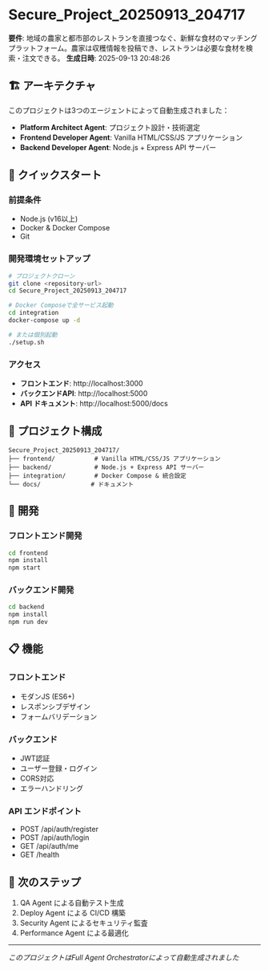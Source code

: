 # Secure_Project_20250913_204717

**要件**: 地域の農家と都市部のレストランを直接つなぐ、新鮮な食材のマッチングプラットフォーム。農家は収穫情報を投稿でき、レストランは必要な食材を検索・注文できる。
**生成日時**: 2025-09-13 20:48:26

## 🏗️ アーキテクチャ

このプロジェクトは3つのエージェントによって自動生成されました：

- **Platform Architect Agent**: プロジェクト設計・技術選定
- **Frontend Developer Agent**: Vanilla HTML/CSS/JS アプリケーション
- **Backend Developer Agent**: Node.js + Express API サーバー

## 🚀 クイックスタート

### 前提条件
- Node.js (v16以上)
- Docker & Docker Compose
- Git

### 開発環境セットアップ

```bash
# プロジェクトクローン
git clone <repository-url>
cd Secure_Project_20250913_204717

# Docker Composeで全サービス起動
cd integration
docker-compose up -d

# または個別起動
./setup.sh
```

### アクセス
- **フロントエンド**: http://localhost:3000
- **バックエンドAPI**: http://localhost:5000
- **API ドキュメント**: http://localhost:5000/docs

## 📁 プロジェクト構成

```
Secure_Project_20250913_204717/
├── frontend/           # Vanilla HTML/CSS/JS アプリケーション
├── backend/            # Node.js + Express API サーバー
├── integration/        # Docker Compose & 統合設定
└── docs/              # ドキュメント
```

## 🔧 開発

### フロントエンド開発
```bash
cd frontend
npm install
npm start
```

### バックエンド開発
```bash
cd backend
npm install
npm run dev
```

## 📋 機能

### フロントエンド
- モダンJS (ES6+)
- レスポンシブデザイン
- フォームバリデーション

### バックエンド
- JWT認証
- ユーザー登録・ログイン
- CORS対応
- エラーハンドリング

### API エンドポイント
- POST /api/auth/register
- POST /api/auth/login
- GET /api/auth/me
- GET /health

## 🚀 次のステップ

1. QA Agent による自動テスト生成
2. Deploy Agent による CI/CD 構築  
3. Security Agent によるセキュリティ監査
4. Performance Agent による最適化

---
*このプロジェクトはFull Agent Orchestratorによって自動生成されました*
